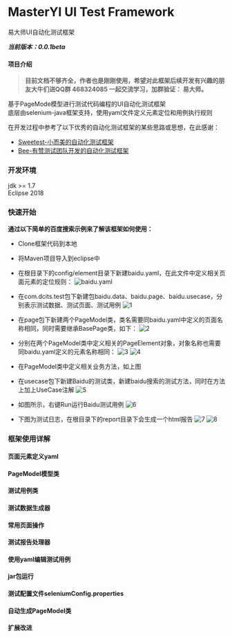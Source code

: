 # MasterYI UI Test Framework
易大师UI自动化测试框架

 **_当前版本：0.0.1beta_** 

#### 项目介绍
 >  **目前文档不够齐全，作者也是刚刚使用，希望对此框架后续开发有兴趣的朋友大牛们进QQ群 468324085 一起交流学习，加群验证： 易大师。**   


基于PageMode模型进行测试代码编程的UI自动化测试框架    
底层由selenium-java框架支持，使用yaml文件定义元素定位和用例执行规则  

在开发过程中参考了以下优秀的自动化测试框架的某些思路或思想，在此感谢：  
- [Sweetest-小而美的自动化测试框架](https://github.com/tonglei100/sweetest)
- [Bee-有赞测试团队开发的自动化测试框架](https://segmentfault.com/a/1190000015057723)

### 开发环境
jdk >= 1.7  
Eclipse 2018

### 快速开始
 **通过以下简单的百度搜索示例来了解该框架如何使用：** 
- Clone框架代码到本地  
- 将Maven项目导入到eclipse中  
- 在根目录下的config/element目录下新建baidu.yaml，在此文件中定义相关页面元素的定位规则：
![baidu.yaml](https://images.gitee.com/uploads/images/2018/1015/180007_24b29a9a_431003.png "屏幕截图.png") 

- 在com.dcits.test包下新建包baidu.data、baidu.page、baidu.usecase，分别表示测试数据、测试页面、测试用例
![1](https://images.gitee.com/uploads/images/2018/1015/180218_95d5645e_431003.png "屏幕截图.png")

- 在page包下新建两个PageModel类，类名需要同baidu.yaml中定义的页面名称相同，同时需要继承BasePage类，如下：
![2](https://images.gitee.com/uploads/images/2018/1015/180431_2ba9cc4c_431003.png "屏幕截图.png")

- 分别在两个PageModel类中定义相关的PageElement对象，对象名称也需要同baidu.yaml定义的元素名称相同：
![3](https://images.gitee.com/uploads/images/2018/1015/180623_faf66970_431003.png "屏幕截图.png")
![4](https://images.gitee.com/uploads/images/2018/1015/180638_790245b7_431003.png "屏幕截图.png")

- 在PageModel类中定义相关业务方法，如上图
- 在usecase包下新建Baidu的测试类，新建baidu搜索的测试方法，同时在方法上加上UseCase注解
![5](https://images.gitee.com/uploads/images/2018/1015/180917_84cb0c5e_431003.png "屏幕截图.png")
- 如图所示，右键Run运行Baidu测试用例
![6](https://images.gitee.com/uploads/images/2018/1015/183344_c4b9926d_431003.png "屏幕截图.png")
- 下图为测试日志，在根目录下的report目录下会生成一个html报告
![7](https://images.gitee.com/uploads/images/2018/1015/183457_58884c3c_431003.png "屏幕截图.png")
![8](https://images.gitee.com/uploads/images/2018/1015/183522_f7f12f20_431003.png "屏幕截图.png")

### 框架使用详解

#### 页面元素定义yaml

#### PageModel模型类

#### 测试用例类

#### 测试数据生成器

#### 常用页面操作

#### 测试报告处理器

#### 使用yaml编辑测试用例

#### jar包运行

#### 测试配置文件seleniumConfig.properties

#### 自动生成PageModel类

#### 扩展改进
